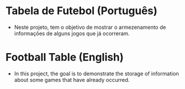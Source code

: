 # Tabela de Futebol (Português)

- Neste projeto, tem o objetivo de mostrar o armezenamento de
informações de alguns jogos que já ocorreram.

  
# Football Table (English)

- In this project, the goal is to demonstrate the storage of
  information about some games that have already occurred.